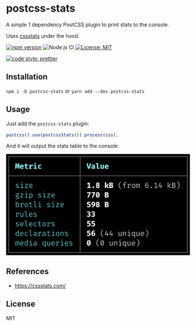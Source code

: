 # postcss-stats

A simple 1 dependency PostCSS plugin to print stats to the console.

Uses [cssstats] under the hood.

[![npm version][version-badge]][version]
![Node.js CI](https://github.com/karolis-sh/postcss-stats/workflows/Node.js%20CI/badge.svg)
[![License: MIT][license-badge]][license]

[![code style: prettier][code-style-badge]][code-style]

## Installation

`npm i -D postcss-stats` or `yarn add --dev postcss-stats`

## Usage

Just add the `postcss-stats` plugin:

```javascript
postcss().use(postcssStats()).process(css);
```

And it will output the stats table to the console:

![sample output][sample-output]

## References

- <https://cssstats.com/>

## License

MIT

[sample-output]: /docs/sample-output.png
[cssstats]: https://github.com/cssstats/core
[version-badge]: https://badge.fury.io/js/postcss-stats.svg
[version]: https://www.npmjs.com/package/postcss-stats
[license-badge]: https://img.shields.io/badge/License-MIT-yellow.svg
[license]: https://opensource.org/licenses/MIT
[code-style-badge]: https://img.shields.io/badge/code_style-prettier-ff69b4.svg
[code-style]: https://github.com/prettier/prettier
